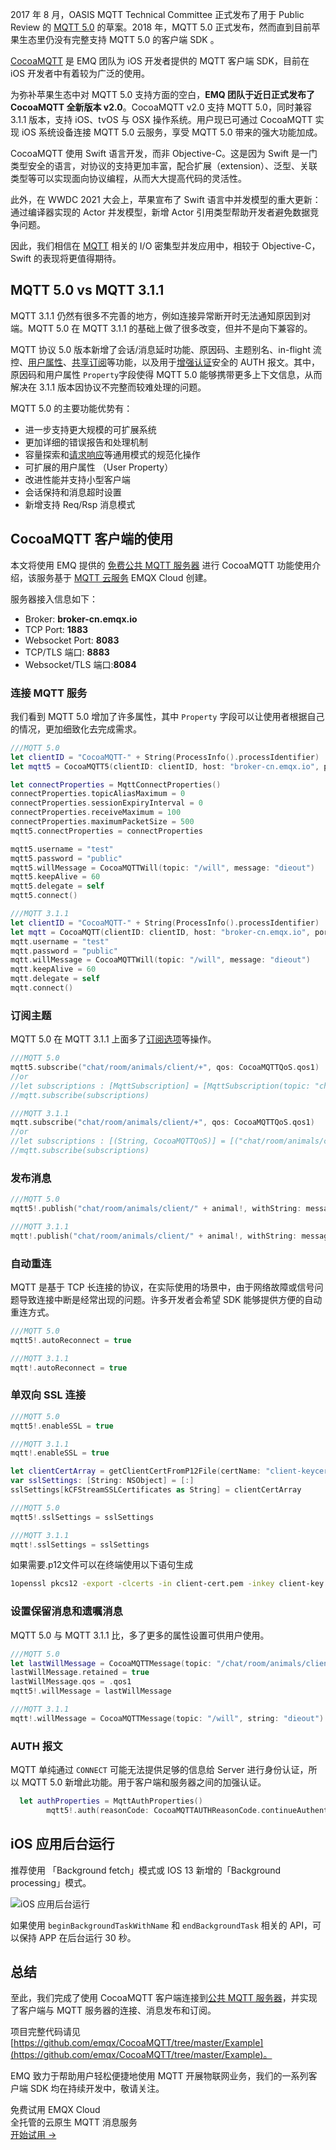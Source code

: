 2017 年 8 月，OASIS MQTT Technical Committee 正式发布了用于 Public Review 的 [MQTT 5.0](https://www.emqx.com/zh/mqtt/mqtt5) 的草案。2018 年，MQTT 5.0 正式发布，然而直到目前苹果生态里仍没有完整支持 MQTT 5.0 的客户端 SDK 。

[CocoaMQTT](https://github.com/emqx/CocoaMQTT) 是 EMQ 团队为 iOS 开发者提供的 MQTT 客户端 SDK，目前在 iOS 开发者中有着较为广泛的使用。

为弥补苹果生态中对 MQTT 5.0 支持方面的空白，**EMQ 团队于近日正式发布了 CocoaMQTT 全新版本 v2.0**。CocoaMQTT v2.0 支持 MQTT 5.0，同时兼容 3.1.1 版本，支持 iOS、tvOS 与 OSX 操作系统。用户现已可通过 CocoaMQTT 实现 iOS 系统设备连接 MQTT 5.0 云服务，享受 MQTT 5.0 带来的强大功能加成。

CocoaMQTT 使用 Swift 语言开发，而非 Objective-C。这是因为 Swift 是一门类型安全的语言，对协议的支持更加丰富，配合扩展（extension）、泛型、关联类型等可以实现面向协议编程，从而大大提高代码的灵活性。

此外，在 WWDC 2021 大会上，苹果宣布了 Swift 语言中并发模型的重大更新：通过编译器实现的 Actor 并发模型，新增 Actor 引用类型帮助开发者避免数据竞争问题。

因此，我们相信在 [MQTT](https://www.emqx.com/zh/mqtt) 相关的 I/O 密集型并发应用中，相较于 Objective-C，Swift 的表现将更值得期待。

## MQTT 5.0 vs MQTT 3.1.1

MQTT 3.1.1 仍然有很多不完善的地方，例如连接异常断开时无法通知原因到对端。MQTT 5.0 在 MQTT 3.1.1 的基础上做了很多改变，但并不是向下兼容的。

MQTT 协议 5.0 版本新增了会话/消息延时功能、原因码、主题别名、in-flight 流控、[用户属性](https://www.emqx.com/zh/blog/mqtt5-user-properties)、[共享订阅](https://www.emqx.com/zh/blog/introduction-to-mqtt5-protocol-shared-subscription)等功能，以及用于[增强认证](https://www.emqx.com/zh/blog/mqtt5-enhanced-authentication)安全的 AUTH 报文。其中，原因码和用户属性 `Property`字段使得 MQTT 5.0 能够携带更多上下文信息，从而解决在 3.1.1 版本因协议不完整而较难处理的问题。

MQTT 5.0 的主要功能优势有：

- 进一步支持更大规模的可扩展系统
- 更加详细的错误报告和处理机制
- 容量探索和[请求响应](https://www.emqx.com/zh/blog/mqtt5-request-response)等通用模式的规范化操作
- 可扩展的用户属性 （User Property）
- 改进性能并支持小型客户端
- 会话保持和消息超时设置
- 新增支持 Req/Rsp 消息模式

## CocoaMQTT 客户端的使用

本文将使用 EMQ 提供的 [免费公共 MQTT 服务器](https://www.emqx.com/zh/mqtt/public-mqtt5-broker) 进行 CocoaMQTT 功能使用介绍，该服务基于 [MQTT 云服务](https://www.emqx.com/zh/cloud) EMQX Cloud 创建。

服务器接入信息如下：

- Broker: **broker-cn.emqx.io**
- TCP Port: **1883**
- Websocket Port: **8083**
- TCP/TLS 端口: **8883**
- Websocket/TLS 端口:**8084**

### 连接 MQTT 服务

我们看到 MQTT 5.0 增加了许多属性，其中 `Property` 字段可以让使用者根据自己的情况，更加细致化去完成需求。

```swift
///MQTT 5.0
let clientID = "CocoaMQTT-" + String(ProcessInfo().processIdentifier)
let mqtt5 = CocoaMQTT5(clientID: clientID, host: "broker-cn.emqx.io", port: 1883)

let connectProperties = MqttConnectProperties()
connectProperties.topicAliasMaximum = 0
connectProperties.sessionExpiryInterval = 0
connectProperties.receiveMaximum = 100
connectProperties.maximumPacketSize = 500
mqtt5.connectProperties = connectProperties

mqtt5.username = "test"
mqtt5.password = "public"
mqtt5.willMessage = CocoaMQTTWill(topic: "/will", message: "dieout")
mqtt5.keepAlive = 60
mqtt5.delegate = self
mqtt5.connect()

///MQTT 3.1.1
let clientID = "CocoaMQTT-" + String(ProcessInfo().processIdentifier)
let mqtt = CocoaMQTT(clientID: clientID, host: "broker-cn.emqx.io", port: 1883)
mqtt.username = "test"
mqtt.password = "public"
mqtt.willMessage = CocoaMQTTWill(topic: "/will", message: "dieout")
mqtt.keepAlive = 60
mqtt.delegate = self
mqtt.connect()

```

### 订阅主题

MQTT 5.0 在 MQTT 3.1.1 上面多了[订阅选项](https://www.emqx.com/zh/blog/subscription-identifier-and-subscription-options)等操作。

```swift
///MQTT 5.0
mqtt5.subscribe("chat/room/animals/client/+", qos: CocoaMQTTQoS.qos1)
//or
//let subscriptions : [MqttSubscription] = [MqttSubscription(topic: "chat/room/animals/client/+"),MqttSubscription(topic: "chat/room/foods/client/+"),MqttSubscription(topic: "chat/room/trees/client/+")]
//mqtt.subscribe(subscriptions)

///MQTT 3.1.1
mqtt.subscribe("chat/room/animals/client/+", qos: CocoaMQTTQoS.qos1)
//or
//let subscriptions : [(String, CocoaMQTTQoS)] = [("chat/room/animals/client/+", qos: CocoaMQTTQoS.qos1),("chat/room/foods/client/+", qos: CocoaMQTTQoS.qos1),("chat/room/trees/client/+", qos: CocoaMQTTQoS.qos1)]
//mqtt.subscribe(subscriptions)

```

### 发布消息

```swift
///MQTT 5.0
mqtt5!.publish("chat/room/animals/client/" + animal!, withString: message!, qos: .qos1, DUP: false, retained: false, properties: publishProperties)

///MQTT 3.1.1
mqtt!.publish("chat/room/animals/client/" + animal!, withString: message!, qos: .qos1)

```

### 自动重连

MQTT 是基于 TCP 长连接的协议，在实际使用的场景中，由于网络故障或信号问题导致连接中断是经常出现的问题。许多开发者会希望 SDK 能够提供方便的自动重连方式。

```swift
///MQTT 5.0
mqtt5!.autoReconnect = true

///MQTT 3.1.1
mqtt!.autoReconnect = true
```

### 单双向 SSL 连接

```swift
///MQTT 5.0
mqtt5!.enableSSL = true

///MQTT 3.1.1
mqtt!.enableSSL = true

let clientCertArray = getClientCertFromP12File(certName: "client-keycert", certPassword: "MySecretPassword")
var sslSettings: [String: NSObject] = [:]
sslSettings[kCFStreamSSLCertificates as String] = clientCertArray

///MQTT 5.0
mqtt5!.sslSettings = sslSettings

///MQTT 3.1.1
mqtt!.sslSettings = sslSettings

```

如果需要.p12文件可以在终端使用以下语句生成

```bash
1openssl pkcs12 -export -clcerts -in client-cert.pem -inkey client-key.pem -out client.p12
```

### 设置保留消息和遗嘱消息

MQTT 5.0 与 MQTT 3.1.1 比，多了更多的属性设置可供用户使用。

```swift
///MQTT 5.0
let lastWillMessage = CocoaMQTTMessage(topic: "/chat/room/animals/client/Sheep", string: "dieout")
lastWillMessage.retained = true
lastWillMessage.qos = .qos1
mqtt5!.willMessage = lastWillMessage

///MQTT 3.1.1
mqtt!.willMessage = CocoaMQTTMessage(topic: "/will", string: "dieout")

```

### AUTH 报文

MQTT 单纯通过 `CONNECT` 可能无法提供足够的信息给 Server 进行身份认证，所以 MQTT 5.0 新增此功能。用于客户端和服务器之间的加强认证。

```swift
  let authProperties = MqttAuthProperties()
        mqtt5!.auth(reasonCode: CocoaMQTTAUTHReasonCode.continueAuthentication, authProperties: authProperties)
```

## iOS 应用后台运行

推荐使用 「Background fetch」模式或 IOS 13 新增的「Background processing」模式。

![iOS 应用后台运行](https://assets.emqx.com/images/7d487fe5022b5c2785c4df43adf9f983.png)

如果使用 `beginBackgroundTaskWithName` 和 `endBackgroundTask` 相关的 API，可以保持 APP 在后台运行 30 秒。

 

## 总结

至此，我们完成了使用 CocoaMQTT 客户端连接到[公共 MQTT 服务器](https://www.emqx.com/zh/blog/popular-online-public-mqtt-brokers)，并实现了客户端与 MQTT 服务器的连接、消息发布和订阅。

项目完整代码请见 [https://github.com/emqx/CocoaMQTT/tree/master/Example](https://github.com/emqx/CocoaMQTT/tree/master/Example)。

EMQ 致力于帮助用户轻松便捷地使用 MQTT 开展物联网业务，我们的一系列客户端 SDK 均在持续开发中，敬请关注。


<section class="promotion">
    <div>
        免费试用 EMQX Cloud
        <div class="is-size-14 is-text-normal has-text-weight-normal">全托管的云原生 MQTT 消息服务</div>
    </div>
    <a href="https://www.emqx.com/zh/signup?continue=https://cloud.emqx.com/console/deployments/0?oper=new" class="button is-gradient px-5">开始试用 →</a >
</section>
